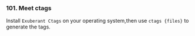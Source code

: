 ### 101. Meet ctags

Install `Exuberant Ctags` on your operating system,then use `ctags {files}` to generate the tags.
